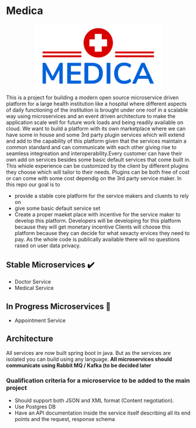 # Medica
<div align="center">
  <img src="./logo.png" alt="Logo Image" style="width:70%;object-fit: contain">
</div>

This is a project for building a modern open source microservice driven platform for a large health institution like a hospital where different aspects of daily functioning of the institution is brought under one roof in a scalable way using microservices and an event driven architecture to make the application scale well for future work loads and being readily available on cloud. We want to build a platform with its own marketplace where we can have some in house and some 3rd party plugin services which will extend and add to the capability of this platform given that the services maintain a common standard and can communicate with each other giving rise to seamless integreation and interoperability.Every customer can have their own add on services besides some basic default services that come built in. This whiole experience can be customized by the client by different plugins they choose which will tailor to their needs. Plugins can be both free of cost or can come with some cost dependig on the 3rd party service maker. In this repo our goal is to
- provide a stable core platform for the service makers and cluents to rely on
- give some basic default service set
- Create a proper maeket place with incentive for the service maker to develop this platform.
Developers will be developing for this platform because they will get monetary incentive
Clients will choose this platform because they can decide for what sexacty ervices they need to pay. As the whole code is publically available there will no questions rased on user data privacy.

## Stable Microservices ✔️

- Doctor Service
- Medical Service

## In Progress Microservices 🧪

- Appointment Service

## Architecture
All services are now built spring boot in java. But as the services are isolated you can build using any language.
**All microservices should communicate using Rabbit MQ / Kafka (to be decided later**

### Qualification criteria for a microservice to be added to the main project

- Should support both JSON and XML format (Content negotiation).
- Use Postgres DB
- Have an API documentation inside the service itself describing all its end points and the request, response schema
